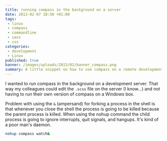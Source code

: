 ```yaml
---
title: running compass in the background on a server
date: 2013-02-07 18:50 +01:00
tags:
 - linux
 - compass
 - commandline
 - sass
 - css
categories:
 - development
 - Linux
published: true
banner: /images/uploads/2013/02/banner_compass.png
summary: A little snippet on how to use compass on a remote development server.
---
```

I wanted to run compass in the background on a development server. That way my colleagues could edit the `.scss` file on the server (I know...) and not having to run their own version of compass on a Windows box. 

Problem with using the `&` (ampersand) for forking a process in the shell is that whenever you close the shell the process is going to be killed because the parent process is killed. When using the nohup command the child process is going to ignore interrupts, quit signals, and hangups. It's kind of a poor man's daemon.

``` bash
nohup compass watch&
```